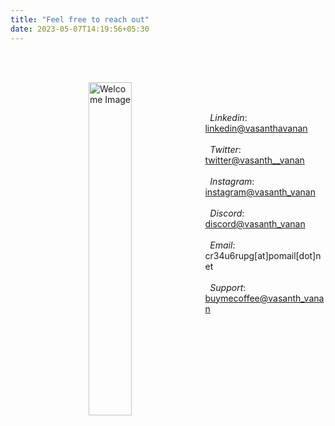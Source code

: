 ```yaml
---
title: "Feel free to reach out"
date: 2023-05-07T14:19:56+05:30
---
```



<br><br>

<div style="text-align:left">
    <img src="https://lh3.googleusercontent.com/pw/AIL4fc-ELlX34FDNvVOiZtxym-29dqBr8v861Pr5fvuCRZrLMjAkmjwiZTRARaxQzTdftoOcCdki1aJqhFjcGdOu75yhIlf0ByYeoWqRLDGG-rWK7hZg27eAQCTUlHZECWfGamT6yFTvSF7x9gGeiy8Md85g=w420-h420-s-no?authuser=1" alt="Welcome Image" style="float:left; width: 37%; margin-left: 125px;"/>
</div>

<br><br>

 &nbsp; *Linkedin*: <a href="https://www.linkedin.com/in/vasanthavanan/" target="_blank">linkedin@vasanthavanan</a> <br><br>
 &nbsp; *Twitter*: <a href="http://twitter.com/vasanth__vanan" target="_blank">twitter@vasanth__vanan</a> <br><br>
 &nbsp; *Instagram*: <a href="http://instagram.com/vasanth_vanan/" target="_blank">instagram@vasanth_vanan</a> <br><br>
 &nbsp; *Discord*: <a href="http://discord.com/users/vasanth.vanan" target="_blank">discord@vasanth_vanan</a> <br><br>
 &nbsp; *Email*: <a>cr34u6rupg[at]pomail[dot]net</a> <br><br>
 &nbsp; *Support*: <a href="http://buymeacoffee.com/vasanth.vanan" target="_blank">buymecoffee@vasanth_vanan</a> 
